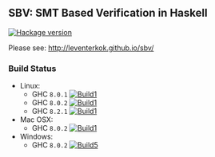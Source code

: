 ## SBV: SMT Based Verification in Haskell

[![Hackage version](http://img.shields.io/hackage/v/sbv.svg?label=Hackage)](http://hackage.haskell.org/package/sbv)

Please see: http://leventerkok.github.io/sbv/

### Build Status

 - Linux:
     - GHC `8.0.1` [![Build1][3]][1]
     - GHC `8.0.2` [![Build1][4]][1]
     - GHC `8.2.1` [![Build1][5]][1]
 - Mac OSX:
     - GHC `8.0.2` [![Build1][6]][1]
 - Windows:
     - GHC `8.0.2` [![Build5][7]][2]

[1]: https://travis-ci.org/LeventErkok/sbv
[2]: https://ci.appveyor.com/project/LeventErkok/sbv
[3]: https://travis-matrix-badges.herokuapp.com/repos/LeventErkok/sbv/branches/master/1
[4]: https://travis-matrix-badges.herokuapp.com/repos/LeventErkok/sbv/branches/master/2
[5]: https://travis-matrix-badges.herokuapp.com/repos/LeventErkok/sbv/branches/master/3
[6]: https://travis-matrix-badges.herokuapp.com/repos/LeventErkok/sbv/branches/master/4
[7]: https://ci.appveyor.com/api/projects/status/github/LeventErkok/sbv?svg=true
